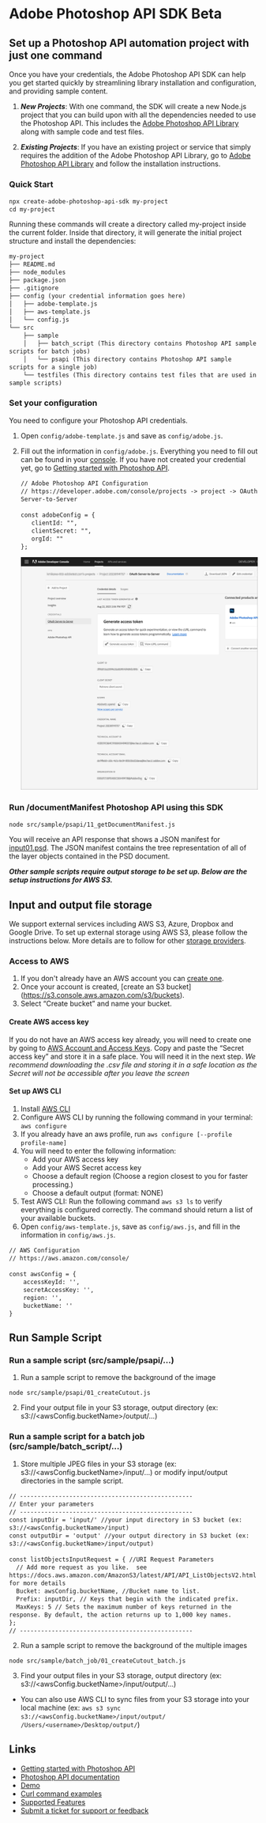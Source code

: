 # Adobe Photoshop API SDK Beta

## Set up a Photoshop API automation project with just one command

Once you have your credentials, the Adobe Photoshop API SDK can help you get started quickly by streamlining library installation and configuration, and providing sample content.

1. ___New Projects___: With one command, the SDK will create a new Node.js project that you can build upon with all the dependencies needed to use the Photoshop API. This includes the [Adobe Photoshop API Library](https://github.com/adobe/aio-lib-photoshop-api) along with sample code and test files.

1. ___Existing Projects___: If you have an existing project or service that simply requires the addition of the Adobe Photoshop API Library, go to [Adobe Photoshop API Library](https://github.com/adobe/aio-lib-photoshop-api) and follow the installation instructions.


### Quick Start

```
npx create-adobe-photoshop-api-sdk my-project
cd my-project
```
Running these commands will create a directory called my-project inside the current folder. Inside that directory, it will generate the initial project structure and install the dependencies:

```
my-project
├── README.md
├── node_modules
├── package.json
├── .gitignore
├── config (your credential information goes here)
│   ├── adobe-template.js
│   ├── aws-template.js
│   └── config.js
└── src
    ├── sample
    │   ├── batch_script (This directory contains Photoshop API sample scripts for batch jobs)
    │   └── psapi (This directory contains Photoshop API sample scripts for a single job)
    └── testfiles (This directory contains test files that are used in sample scripts)
```
### Set your configuration
You need to configure your Photoshop API credentials.

1. Open `config/adobe-template.js` and save as `config/adobe.js`.
1. Fill out the information in `config/adobe.js`. Everything you need to fill out can be found in your [console](https://developer.adobe.com/console/projects). If you have not created your credential yet, go to [Getting started with Photoshop API](https://developer-stage.adobe.com/photoshop/photoshop-api-docs/getting-started/#get-access).

   ```
   // Adobe Photoshop API Configuration
   // https://developer.adobe.com/console/projects -> project -> OAuth Server-to-Server

   const adobeConfig = {
      clientId: "",
      clientSecret: "",
      orgId: ""
   };
   ```
   ![](docs/console.jpg)

### Run /documentManifest Photoshop API using this SDK

```
node src/sample/psapi/11_getDocumentManifest.js
```

You will receive an API response that shows a JSON manifest for [input01.psd](https://raw.githubusercontent.com/adobe/adobe-photoshop-api-sdk/main/testfiles/input/input01.psd). The JSON manifest contains the tree representation of all of the layer objects contained in the PSD document.

___Other sample scripts require output storage to be set up. Below are the setup instructions for AWS S3.___

## Input and output file storage

We support external services including AWS S3, Azure, Dropbox and Google Drive. To set up external storage using AWS S3, please follow the instructions below. More details are to follow for other [storage providers](https://developer-stage.adobe.com/photoshop/photoshop-api-docs/general-workflow/#input-and-output-file-storage).

### Access to AWS
   1. If you don't already have an AWS account you can [create one](https://docs.aws.amazon.com/rekognition/latest/dg/setting-up.html).
   1. Once your account is created, [create an S3 bucket] (https://s3.console.aws.amazon.com/s3/buckets).
   1. Select “Create bucket” and name your bucket. 

#### Create AWS access key

If you do not have an AWS access key already, you will need to create one by going to [AWS Account and Access Keys](https://docs.aws.amazon.com/powershell/latest/userguide/pstools-appendix-sign-up.html).
Copy and paste the “Secret access key” and store it in a safe place. You will need it in the next step.
  _We recommend downloading the .csv file and storing it in a safe location as the Secret will not be accessible after you leave the screen_ 

#### Set up AWS CLI

 1. Install [AWS CLI](https://docs.aws.amazon.com/cli/latest/userguide/getting-started-install.html)
 1. Configure AWS CLI by running the following command in your terminal: `aws configure`
 1. If you already have an aws profile, run `aws configure [--profile profile-name]`
 1. You will need to enter the following information:
      - Add your AWS access key
      - Add your AWS Secret access key
      - Choose a default region (Choose a region closest to you for faster processing.)
      - Choose a default output (format: NONE)
 1. Test AWS CLI: Run the following command `aws s3 ls` to verify everything is configured correctly. The command should return a list of your available buckets.
 1. Open `config/aws-template.js`, save as `config/aws.js`, and fill in the information in `config/aws.js`.

```
// AWS Configuration
// https://aws.amazon.com/console/

const awsConfig = {
    accessKeyId: '',
    secretAccessKey: '',
    region: '',
    bucketName: ''
}
```

## Run Sample Script

### Run a sample script (src/sample/psapi/...)

1. Run a sample script to remove the background of the image

```
node src/sample/psapi/01_createCutout.js
```

2. Find your output file in your S3 storage, output directory (ex: s3://<awsConfig.bucketName>/output/...)

### Run a sample script for a batch job (src/sample/batch_script/...)

1. Store multiple JPEG files in your S3 storage (ex: s3://<awsConfig.bucketName>/input/...) or modify input/output directories in the sample script.
```
// -------------------------------------------------
// Enter your parameters
// -------------------------------------------------
const inputDir = 'input/' //your input directory in S3 bucket (ex: s3://<awsConfig.bucketName>/input)
const outputDir = 'output' //your output directory in S3 bucket (ex: s3://<awsConfig.bucketName>/input/output)

const listObjectsInputRequest = { //URI Request Parameters
  // Add more request as you like.  see https://docs.aws.amazon.com/AmazonS3/latest/API/API_ListObjectsV2.html for more details
  Bucket: awsConfig.bucketName, //Bucket name to list.
  Prefix: inputDir, // Keys that begin with the indicated prefix.
  MaxKeys: 5 // Sets the maximum number of keys returned in the response. By default, the action returns up to 1,000 key names.
};
// -------------------------------------------------
```
2. Run a sample script to remove the background of the multiple images

```
node src/sample/batch_job/01_createCutout_batch.js
```

3. Find your output files in your S3 storage, output directory (ex: s3://<awsConfig.bucketName>/input/output/...)

- You can also use AWS CLI to sync files from your S3 storage into your local machine (ex: `aws s3 sync s3://<awsConfig.bucketName>/input/output/ /Users/<username>/Desktop/output/`)

## Links

- [Getting started with Photoshop API](https://developer-stage.adobe.com/photoshop/photoshop-api-docs/getting-started/#get-access)
- [Photoshop API documentation](https://developer.adobe.com/photoshop/photoshop-api-docs/api/)
- [Demo](https://developer.adobe.com/photoshop/api/demo/)
- [Curl command examples](https://developer.adobe.com/photoshop/photoshop-api-docs/code-sample/)
- [Supported Features](https://developer.adobe.com/photoshop/photoshop-api-docs/features/)
- [Submit a ticket for support or feedback](https://psd-services.zendesk.com/hc/en-us/requests/new)
